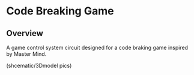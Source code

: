# Code Breaking Game

## Overview
A game control system circuit designed for a code braking game inspired by Master Mind.

(shcematic/3Dmodel pics)

